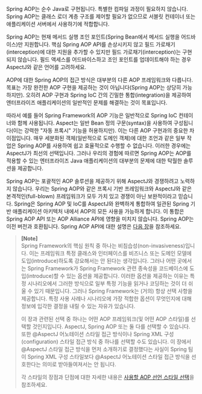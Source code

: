 <p>Spring AOP는 순수 Java로 구현됩니다. 특별한 컴파일 과정이 필요하지 않습니다. Spring AOP는 클래스 로더 계층 구조를 제어할 필요가 없으므로 서블릿 컨테이너 또는 애플리케이션 서버에서 사용하기에 적합합니다.</p>
<p>Spring AOP는 현재 메서드 실행 조인 포인트(Spring Bean에서 메서드 실행을 어드바이스)만 지원합니다. 핵심 Spring AOP API를 손상시키지 않고 필드 가로채기(interception)에 대한 지원을 추가할 수 있지만 필드 가로채기(interception)는 구현되지 않습니다. 필드 액세스를 어드바이스하고 조인 포인트를 업데이트해야 하는 경우 AspectJ와 같은 언어를 고려하세요.</p>
<p>AOP에 대한 Spring AOP의 접근 방식은 대부분의 다른 AOP 프레임워크와 다릅니다. 목표는 가장 완전한 AOP 구현을 제공하는 것이 아닙니다(Spring AOP는 상당히 가능하지만). 오히려 AOP 구현과 Spring IoC 간의 긴밀한 통합(integration)을 제공하여 엔터프라이즈 애플리케이션의 일반적인 문제를 해결하는 것이 목표입니다.</p>
<p>따라서 예를 들어 Spring Framework의 AOP 기능은 일반적으로 Spring IoC 컨테이너와 함께 사용됩니다. Aspect는 일반 Bean 정의 구문(syntax)을 사용하여 구성됩니다(이는 강력한 "자동 프록시" 기능을 허용하지만). 이는 다른 AOP 구현과의 중요한 차이점입니다. 매우 세분화된 객체(일반적으로 도메인 객체)에 대한 조언과 같은 일부 작업은 Spring AOP를 사용하여 쉽고 효율적으로 수행할 수 없습니다. 이러한 경우에는 AspectJ가 최선의 선택입니다. 그러나 우리의 경험에 따르면 Spring AOP는 AOP를 적용할 수 있는 엔터프라이즈 Java 애플리케이션의 대부분의 문제에 대한 탁월한 솔루션을 제공합니다.</p>
<p>Spring AOP는 포괄적인 AOP 솔루션을 제공하기 위해 AspectJ와 경쟁하려고 노력하지 않습니다. 우리는 Spring AOP와 같은 프록시 기반 프레임워크와 AspectJ와 같은 본격적인(full-blown) 프레임워크가 모두 가치 있고 경쟁이 아닌 보완적이라고 믿습니다. Spring은 Spring AOP 및 IoC를 AspectJ와 완벽하게 통합하여 일관된 Spring 기반 애플리케이션 아키텍처 내에서 AOP의 모든 사용을 가능하게 합니다. 이 통합은 Spring AOP API 또는 AOP Alliance API에 영향을 미치지 않습니다. Spring AOP는 이전 버전과 호환됩니다. Spring AOP API에 대한 설명은 <a href="https://docs.spring.io/spring-framework/reference/core/aop-api.html">다음 장</a>을 참조하세요.</p>
<blockquote>
<p><strong>[Note]</strong><br>
Spring Framework의 핵심 원칙 중 하나는 비침습성(non-invasiveness)입니다. 이는 프레임워크 특정 클래스와 인터페이스를 비즈니스 또는 도메인 모델에 도입(introduce)하도록 강요해서는 안 된다는 생각입니다. 그러나 어떤 곳에서는 Spring Framework가 Spring Framework 관련 종속성을 코드베이스에 도입(introduce)할 수 있는 옵션을 제공합니다. 이러한 옵션을 제공하는 이유는 특정 시나리오에서 그러한 방식으로 일부 특정 기능을 읽거나 코딩하는 것이 더 쉬울 수 있기 때문입니다. 그러나 Spring Framework는 (거의) 항상 선택 사항을 제공합니다. 특정 사용 사례나 시나리오에 가장 적합한 옵션이 무엇인지에 대해 정보에 입각한 결정을 내릴 수 있는 자유가 있습니다.</p>
<p>이 장과 관련된 선택 중 하나는 어떤 AOP 프레임워크(및 어떤 AOP 스타일)를 선택할 것인지입니다. AspectJ, Spring AOP 또는 둘 다를 선택할 수 있습니다. 또한 @AspectJ 어노테이션 스타일 접근 방식이나 Spring XML 구성(configuration) 스타일 접근 방식 중 하나를 선택할 수도 있습니다. 이 장에서 @AspectJ 스타일 접근 방식을 먼저 소개하기로 결정했다는 사실이 Spring 팀이 Spring XML 구성 스타일보다 @AspectJ 어노테이션 스타일 접근 방식을 선호한다는 의미로 받아들여져서는 안 됩니다.</p>
<p>각 스타일의 장점과 단점에 대한 자세한 내용은 <a href="https://docs.spring.io/spring-framework/reference/core/aop/choosing.html">사용할 AOP 선언 스타일 선택</a>을 참조하세요.</p>
</blockquote>